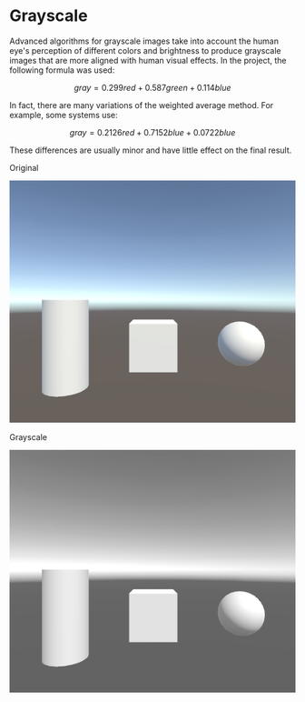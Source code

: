 # Grayscale

Advanced algorithms for grayscale images take into account the human eye's perception of different colors and brightness to produce grayscale images that are more aligned with human visual effects. In the project, the following formula was used:

$$
gray = 0.299red + 0.587green + 0.114blue
$$

In fact, there are many variations of the weighted average method. For example, some systems use:

$$
gray = 0.2126red + 0.7152blue + 0.0722blue
$$

These differences are usually minor and have little effect on the final result.

Original

![01](/Imgs/Post-Processing/Grayscale/01.png)

Grayscale

![02](/Imgs/Post-Processing/Grayscale/02.png)
